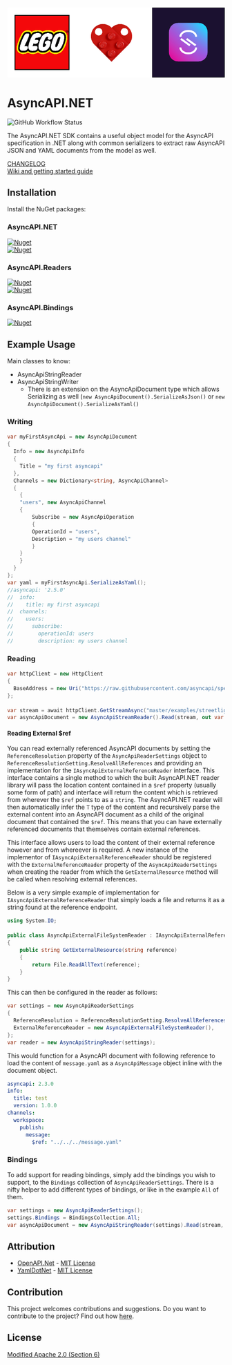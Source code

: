 ![](docs/lego-async-mark.drawio.png)

# AsyncAPI.NET

![GitHub Workflow Status](https://img.shields.io/github/actions/workflow/status/LEGO/AsyncAPI.NET/ci.yml?label=Build%20%26%20Test&style=for-the-badge)  


The AsyncAPI.NET SDK contains a useful object model for the AsyncAPI specification in .NET along with common serializers to extract raw AsyncAPI JSON and YAML documents from the model as well.

[CHANGELOG](https://github.com/LEGO/AsyncAPI.NET/blob/main/CHANGELOG.md)  
[Wiki and getting started guide](https://github.com/LEGO/AsyncAPI.NET/wiki)

## Installation

Install the NuGet packages:
### AsyncAPI.NET
[![Nuget](https://img.shields.io/nuget/v/AsyncAPI.NET?label=AsyncAPI.NET&style=for-the-badge)](https://www.nuget.org/packages/AsyncAPI.NET/)  
[![Nuget](https://img.shields.io/nuget/vpre/AsyncAPI.NET?label=AsyncAPI.NET-Preview&style=for-the-badge)](https://www.nuget.org/packages/AsyncAPI.NET/)  

### AsyncAPI.Readers
[![Nuget](https://img.shields.io/nuget/v/AsyncAPI.NET.Readers?label=AsyncAPI.Readers&style=for-the-badge)](https://www.nuget.org/packages/AsyncAPI.NET.Readers/)  
[![Nuget](https://img.shields.io/nuget/vpre/AsyncAPI.NET.Readers?label=AsyncAPI.Readers-Preview&style=for-the-badge)](https://www.nuget.org/packages/AsyncAPI.NET.Readers/)  

### AsyncAPI.Bindings
[![Nuget](https://img.shields.io/nuget/v/AsyncAPI.NET.Bindings?label=AsyncAPI.Bindings&style=for-the-badge)](https://www.nuget.org/packages/AsyncAPI.NET.Bindings/)  

## Example Usage

Main classes to know:

* AsyncApiStringReader
* AsyncApiStringWriter
  * There is an extension on the AsyncApiDocument type which allows Serializing as well (`new AsyncApiDocument().SerializeAsJson()` or `new AsyncApiDocument().SerializeAsYaml()`

### Writing

```csharp
var myFirstAsyncApi = new AsyncApiDocument
{
  Info = new AsyncApiInfo
  {
    Title = "my first asyncapi"
  },
  Channels = new Dictionary<string, AsyncApiChannel>
  {
    {
	"users", new AsyncApiChannel
	{
	    Subscribe = new AsyncApiOperation
	    {
		OperationId = "users",
		Description = "my users channel"
	    }
	}
    }
  }
};
var yaml = myFirstAsyncApi.SerializeAsYaml();
//asyncapi: '2.5.0'
//  info:
//    title: my first asyncapi
//  channels:
//    users:
//      subscribe:
//        operationId: users
//        description: my users channel
```

### Reading

```csharp
var httpClient = new HttpClient
{
  BaseAddress = new Uri("https://raw.githubusercontent.com/asyncapi/spec/"),
};

var stream = await httpClient.GetStreamAsync("master/examples/streetlights-kafka.yml");
var asyncApiDocument = new AsyncApiStreamReader().Read(stream, out var diagnostic);
```

#### Reading External $ref

You can read externally referenced AsyncAPI documents by setting the `ReferenceResolution` property of the `AsyncApiReaderSettings` object to `ReferenceResolutionSetting.ResolveAllReferences` and providing an implementation for the `IAsyncApiExternalReferenceReader` interface. This interface contains a single method to which the built AsyncAPI.NET reader library will pass the location content contained in a `$ref` property (usually some form of path) and interface will return the content which is retrieved from wherever the `$ref` points to as a `string`. The AsyncAPI.NET reader will then automatically infer the `T` type of the content and recursively parse the external content into an AsyncAPI document as a child of the original document that contained the `$ref`. This means that you can have externally referenced documents that themselves contain external references. 

This interface allows users to load the content of their external reference however and from whereever is required. A new instance of the implementor of `IAsyncApiExternalReferenceReader` should be registered with the `ExternalReferenceReader` property of the `AsyncApiReaderSettings` when creating the reader from which the `GetExternalResource` method will be called when resolving external references.

Below is a very simple example of implementation for `IAsyncApiExternalReferenceReader` that simply loads a file and returns it as a string found at the reference endpoint.
```csharp
using System.IO;

public class AsyncApiExternalFileSystemReader : IAsyncApiExternalReferenceReader
{
    public string GetExternalResource(string reference)
    {
        return File.ReadAllText(reference);
    }
}
```

This can then be configured in the reader as follows:
```csharp
var settings = new AsyncApiReaderSettings
{
  ReferenceResolution = ReferenceResolutionSetting.ResolveAllReferences,
  ExternalReferenceReader = new AsyncApiExternalFileSystemReader(),
};
var reader = new AsyncApiStringReader(settings);
```

This would function for a AsyncAPI document with following reference to load the content of `message.yaml` as a `AsyncApiMessage` object inline with the document object.
```yaml
asyncapi: 2.3.0
info:
  title: test
  version: 1.0.0
channels:
  workspace:
    publish:
      message:
        $ref: "../../../message.yaml"
```

### Bindings
To add support for reading bindings, simply add the bindings you wish to support, to the `Bindings` collection of `AsyncApiReaderSettings`.
There is a nifty helper to add different types of bindings, or like in the example `All` of them.

```csharp
var settings = new AsyncApiReaderSettings();
settings.Bindings = BindingsCollection.All;
var asyncApiDocument = new AsyncApiStringReader(settings).Read(stream, out var diagnostic);
```

## Attribution

* [OpenAPI.Net](https://github.com/microsoft/OpenAPI.NET) - [MIT License](https://github.com/microsoft/OpenAPI.NET/blob/vnext/LICENSE)
* [YamlDotNet](https://github.com/aaubry/YamlDotNet) - [MIT License](https://github.com/aaubry/YamlDotNet/blob/master/LICENSE.txt)

## Contribution

This project welcomes contributions and suggestions.
Do you want to contribute to the project? Find out how [here](CONTRIBUTING.md).

## License
[Modified Apache 2.0 (Section 6)](https://github.com/LEGO/AsyncAPI.NET/blob/main/LICENSE)
